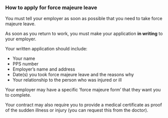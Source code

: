 ###  How to apply for force majeure leave

You must tell your employer as soon as possible that you need to take force
majeure leave.

As soon as you return to work, you must make your application **in writing**
to your employer.

Your written application should include:

  * Your name 
  * PPS number 
  * Employer’s name and address 
  * Date(s) you took force majeure leave and the reasons why 
  * Your relationship to the person who was injured or ill 

Your employer may have a specific ‘force majeure form’ that they want you to
complete.

Your contract may also require you to provide a medical certificate as proof
of the sudden illness or injury (you can request this from the doctor).
